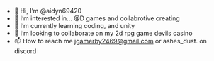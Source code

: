 - 👋 Hi, I’m @aidyn69420
- 👀 I’m interested in... @D games and collabrotive creating
- 🌱 I’m currently learning coding, and unity
- 💞️ I’m looking to collaborate on my 2d rpg game devils casino
- 📫 How to reach me jgamerby2469@gmail.com or ashes_dust. on discord

<!---
aidyn69420/aidyn69420 is a ✨ special ✨ repository because its `README.md` (this file) appears on your GitHub profile.
You can click the Preview link to take a look at your changes.
--->

